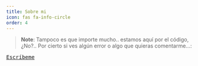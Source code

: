```yaml
---
title: Sobre mi
icon: fas fa-info-circle
order: 4
---
```



> **Note**: Tampoco es que importe mucho.. estamos aquí por el código, ¿No?.. Por cierto si ves algún error o algo que quieras comentarme...:

 <kbd><a href="mailto:{{ 'fsola04@gmail.com' | encode_email }}" title="Gracias!">Escríbeme</a></kbd>
 